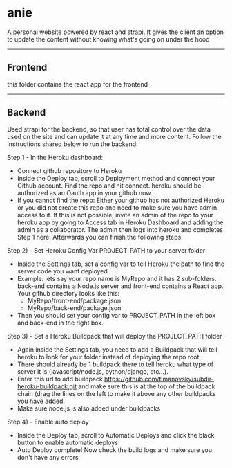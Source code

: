 # anie
A personal website powered by react and strapi. It gives the client an option to update the content without knowing what's going on under the hood

---

## Frontend
this folder contains the react app for the frontend

---
## Backend
Used strapi for the backend, so that user has total control over the data used on the site and can update it at any time and more content. Follow the instructions shared below to run the backend:

Step 1 - In the Heroku dashboard:
- Connect github repository to Heroku
- Inside the Deploy tab, scroll to Deployment method and connect your Github account. Find the repo and hit connect. heroku should be authorized as an Oauth app in your github now.
- If you cannot find the repo: Either your github has not authorized Heroku or you did not create this repo and need to make sure you have admin access to it. If this is not possible, invite an admin of the repo to your heroku app by going to Access tab in Heroku Dashboard and adding the admin as a collaborator. The admin then logs into heroku and completes Step 1 here. Afterwards you can finish the following steps.

Step 2) - Set Heroku Config Var PROJECT_PATH to your server folder
  - Inside the Settings tab, set a config var to tell Heroku the path to find the server code you want deployed.
  - Example: lets say your repo name is MyRepo and it has 2 sub-folders. back-end contains a Node.js server and front-end contains a React app. Your github directory looks like this:
    - MyRepo/front-end/package.json
    - MyRepo/back-end/package.json
  - Then you should set your config var to PROJECT_PATH in the left box and back-end in the right box.

Step 3) - Set a Heroku Buildpack that will deploy the PROJECT_PATH folder
  - Again inside the Settings tab, you need to add a Buildpack that will tell heroku to look for your folder instead of deploying the repo root. 
  - There should already be 1 buildpack there to tell heroku what type of server it is (javascript/node.js, python/django, etc...).
  - Enter this url to add buildpack https://github.com/timanovsky/subdir-heroku-buildpack.git and make sure this is at the top of the buildpack chain (drag the lines on the left to make it above any other buildpacks you have added.
  - Make sure node.js is also added under buildpacks

Step 4) - Enable auto deploy
  - Inside the Deploy tab, scroll to Automatic Deploys and click the black button to enable automatic deploys
  - Auto Deploy complete! Now check the build logs and make sure you don't have any errors